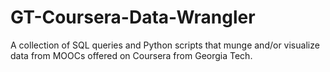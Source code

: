 # GT-Coursera-Data-Wrangler
A collection of SQL queries and Python scripts that munge and/or visualize data from MOOCs offered on Coursera from Georgia Tech.
